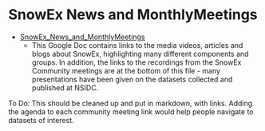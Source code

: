 # SnowEx News and MonthlyMeetings

* [SnowEx_News_and_MonthlyMeetings](https://docs.google.com/document/d/1IIX-aPIU04kOgtz1v73JSDOtLlhoBDAovaahSvbVlwQ/edit?usp=sharing)
	* This Google Doc contains links to the media videos, articles and blogs about SnowEx, highlighting many different components and groups.  In addition, the links to the recordings from the SnowEx Community meetings are at the bottom of this file - many presentations have been given on the datasets collected and published at NSIDC.
  
To Do: This should be cleaned up and put in markdown, with links.  Adding the agenda to each community meeting link would help people navigate to datasets of interest.
